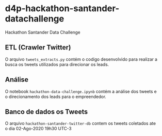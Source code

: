 # d4p-hackathon-santander-datachallenge
Hackathon Santander Data Challenge

## ETL (Crawler Twitter)

O arquivo `tweets_extracts.py` contém o codigo desenvolvido para realizar a busca os tweets utilizados para direcionar os leads.

## Análise

O notebook `hackathon-data-challenge.ipynb` contém a análise dos tweets e o direcionamento dos leads para o empreendedor.

## Banco de dados os Tweets

O arquivo `hackathon-santander-twitter-db` contem os tweets coletados ate o dia 02-Ago-2020 19h30 UTC-3
